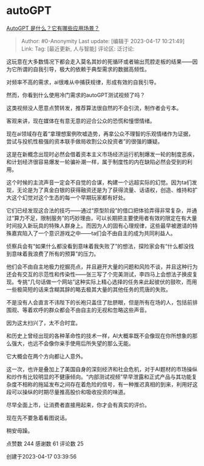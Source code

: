 # autoGPT
[AutoGPT 是什么？它有哪些应用场景？](https://www.zhihu.com/question/595359852/answer/2987136199)

> Author: #0-Anonymity
> Last update: [编辑于 2023-04-17 10:21:49]
> Link:
> Tag: [最近更新, 人与智能]
> 评论区:
> 泛讨论:

这玩意在大多数情况下都会走入莫名其妙的死循环或者输出荒腔走板的结果——因为它所谓的自我引导，极大的依赖于典型需求的数据高频性。

对频率不高的需求，ai很难从中捕获规律，形成有效的自我引导。

然而，你看到什么使用冷门需求的autoGPT测试视频了吗？

这类视频没人愿意点赞转发，推荐算法很自然的不会引流，制作者会亏本。

客观来讲，现在媒体在有意无意的迎合公众的恐慌和憧憬情绪。

现在ai领域存在着“拿理想案例吹嘘造势，再拿公众不理智的乐观情绪作为证据，尝试与投机性极强的资本联手做局收割公众投资者”的很强的嫌疑。

这是在新概念出现时必然会借着资本主义市场经济运行机制爆发一轮的制度恶疾，和计划经济很容易爆发一轮骗补潮一样，属于制度性的内在缺陷必然会受到的利用。

这个时候的主流声音一定会不自觉的合谋，构建一个远超实际的幻觉。因为ta们发现，无论是为了真金白银的获得融资还是为了获得流量、话语权，创造、维持和扩大这个幻觉对这个生态的每一个早期玩家都有好处。

它们已经发现这合法的技巧——通过“原型阶段”的借口把体验弄得非常复杂，并通过“算力不足，限制服务”的巧妙理由，可以长期把主要使用者有效的限定在有大量时间投入新玩具的特殊人群身上。而因为人的固有心理规律，这些最早被邀请的特殊嘉宾陷入了一个意识游戏之中——ta们会不由自主的成为共同利益人。

侦察兵会有“如果什么都没看到意味着我失败了”的想法，探险家会有“什么都没找到意味着我浪费了所有的预算”的压力。

他们会不由自主地极力挖掘亮点，并且避开大量的问题和风险不谈，并且这种行为还会有交互的示范性和传染性——张三写了个完美测试，李四马上会想法子换皮复现。专挑“几句话做一个网站”这种实际上精心选择的任务来此起彼伏的鼓吹，而用一些极简短的话来含糊其辞的略去极其大量的其他任务的荒唐的失败。

不是没有人会直言不讳陛下的长袍只盖住了肚脐眼，但是所有在场的人，包括前排围观、等着欢呼的群众都会不由自主的无视和忽略这些声音。

因为这太扫兴了，太不合时宜。

和历史上曾经出现的各种革命性的技术一样，AI大概率既不会像现在你所想象的那么强大，也远不会像你亲手使用后所失望的那么无能。

它大概会在两个方向都让人意外。

这一次，也许是叠加上了美国自身的深刻经济和社会危机，对于AI题材的市场操纵和炒作有比较明显的不健康倾向。“内部测试视频”早早泄露和正式产品与其功能复杂度不相称的拖延发布之间存在着危险的信号，有一种推迟真相的到来，利用好这段可以操纵的时期尽量推高股价和吸收投资的味道。

尽早全面上市，让消费者直接用起来，你才会有真实的评价。

现在先不要急着看图说话。

稍安毋躁。

点赞数 244
感谢数 61
评论数 25

创建于2023-04-17 03:39:56